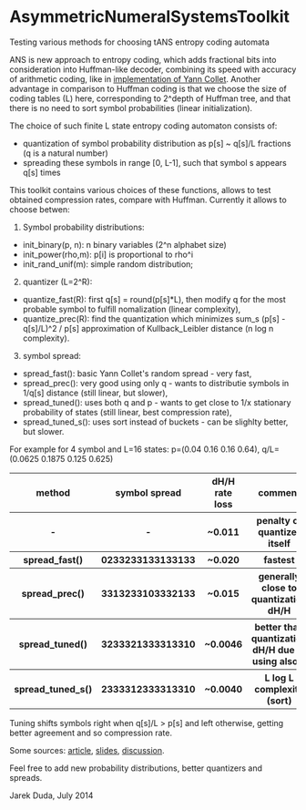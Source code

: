 AsymmetricNumeralSystemsToolkit
===============================

Testing various methods for choosing tANS entropy coding automata

ANS is new approach to entropy coding, which adds fractional bits into consideration into Huffman-like decoder, combining its speed with accuracy of arithmetic coding, like in [implementation of Yann Collet](https://github.com/Cyan4973/FiniteStateEntropy). Another advantage in comparison to Huffman coding is that we choose the size of coding tables (L) here, corresponding to 2^depth of Huffman tree, and that there is no need to sort symbol probabilities (linear initialization).

The choice of such finite L state entropy coding automaton consists of:
- quantization of symbol probability distribution as p[s] ~ q[s]/L fractions (q is a natural number)
- spreading these symbols in range [0, L-1], such that symbol s appears q[s] times

This toolkit contains various choices of these functions, allows to test obtained compression rates, compare with Huffman. Currently it allows to choose betwen:

1) Symbol probability distributions: 
- init_binary(p, n): n binary variables (2^n alphabet size)
- init_power(rho,m): p[i] is proportional to rho^i
- init_rand_unif(m): simple random distribution;

2) quantizer (L=2^R):
- quantize_fast(R): first q[s] = round(p[s]*L), then modify q for the most probable symbol to fulfill nomalization (linear complexity),
- quantize_prec(R): find the quantization which minimizes sum_s (p[s] - q[s]/L)^2 / p[s] approximation of Kullback_Leibler distance (n log n complexity).

3) symbol spread:
- spread_fast(): basic Yann Collet's random spread - very fast,
- spread_prec():  very good using only q - wants to distributie symbols in 1/q[s] distance (still linear, but slower),
- spread_tuned(): uses both q and p - wants to get close to 1/x stationary probability of states (still linear, best compression rate),
- spread_tuned_s(): uses sort instead of buckets - can be slighlty better, but slower.
 
For example for 4 symbol and L=16 states: p=(0.04 0.16 0.16 0.64), q/L=(0.0625 0.1875 0.125 0.625)
<table>
  <tr>
    <th>method</th><th>symbol spread</th><th>dH/H rate loss</th><th>comment</th>
  </tr>
  <tr>
    <th> - </th><th> - </th><th>~0.011</th><th>penalty of quantizer itself</th>
  </tr>
   <tr>
    <th>spread_fast()</th><th>0233233133133133</th><th>~0.020</th><th> fastest </th>
  </tr>
  <tr>
    <th>spread_prec()</th><th>3313233103332133</th><th>~0.015</th><th>generally close to quantization dH/H</th>
  </tr>
    <tr>
    <th>spread_tuned()</th><th>3233321333313310</th><th>~0.0046</th><th>better than quantization dH/H due to using also p</th>
  </tr>
  <tr>
    <th>spread_tuned_s()</th><th>2333312333313310</th><th>~0.0040</th><th>L log L complexity (sort)</th>
  </tr>
  
</table>

Tuning shifts symbols right when q[s]/L > p[s] and left otherwise, getting better agreement and so compression rate. 

Some sources: [article](http://arxiv.org/abs/1311.2540), [slides](https://dl.dropboxusercontent.com/u/12405967/ANSsem.pdf), [discussion](http://encode.ru/threads/2013-Asymmetric-numeral-system-toolkit-and-fast-tuned-symbol-spread).

Feel free to add new probability distributions, better quantizers and spreads.

Jarek Duda, July 2014
